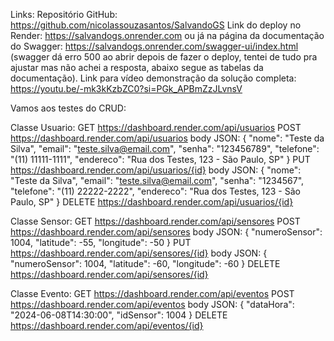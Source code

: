 Links:
Repositório GitHub: https://github.com/nicolassouzasantos/SalvandoGS
Link do deploy no Render: https://salvandogs.onrender.com ou já na página da documentação do Swagger: https://salvandogs.onrender.com/swagger-ui/index.html (swagger dá erro 500 ao abrir depois de fazer o deploy, tentei de tudo pra ajustar mas não achei a resposta, abaixo segue as tabelas da documentação).
Link para vídeo demonstração da solução completa: https://youtu.be/-mk3kKzbZC0?si=PGk_APBmZzJLvnsV

Vamos aos testes do CRUD: 

Classe Usuario:
GET https://dashboard.render.com/api/usuarios
POST https://dashboard.render.com/api/usuarios 
body JSON: { "nome": "Teste da Silva", "email": "teste.silva@email.com", "senha": "123456789", "telefone": "(11) 11111-1111", "endereco": "Rua dos Testes, 123 - São Paulo, SP" }
PUT https://dashboard.render.com/api/usuarios/{id} 
body JSON: { "nome": "Teste da Silva", "email": "teste.silva@email.com", "senha": "1234567", "telefone": "(11) 22222-2222", "endereco": "Rua dos Testes, 123 - São Paulo, SP" }
DELETE https://dashboard.render.com/api/usuarios/{id}

Classe Sensor:
GET https://dashboard.render.com/api/sensores
POST https://dashboard.render.com/api/sensores body JSON: { "numeroSensor": 1004, "latitude": -55, "longitude": -50 }
PUT https://dashboard.render.com/api/sensores/{id} body JSON: { "numeroSensor": 1004, "latitude": -60, "longitude": -60 }
DELETE https://dashboard.render.com/api/sensores/{id}

Classe Evento:
GET https://dashboard.render.com/api/eventos
POST https://dashboard.render.com/api/eventos body JSON: { "dataHora": "2024-06-08T14:30:00", "idSensor": 1004 }
DELETE https://dashboard.render.com/api/eventos/{id}
